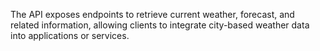 The API exposes endpoints to retrieve current weather, forecast, and related information, allowing clients to integrate city-based weather data into applications or services.
